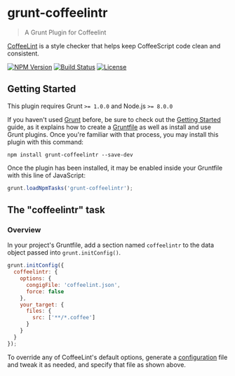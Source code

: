 # grunt-coffeelintr

> A Grunt Plugin for Coffeelint

[CoffeeLint](http://www.coffeelint.org/) is a style checker that helps keep CoffeeScript code clean and consistent.

[![NPM Version](https://img.shields.io/npm/v/grunt-coffeelintr.svg)](https://www.npmjs.com/package/grunt-coffeelintr) [![Build Status](https://travis-ci.com/Sibiraj-S/grunt-coffeelintr.svg?branch=master)](https://travis-ci.com/Sibiraj-S/grunt-coffeelintr) [![License](https://img.shields.io/npm/l/grunt-coffeelintr.svg)](https://github.com/Sibiraj-S/grunt-coffeelintr/blob/master/LICENSE)

## Getting Started

This plugin requires Grunt `>= 1.0.0` and Node.js `>= 8.0.0`

If you haven't used [Grunt](http://gruntjs.com/) before, be sure to check out the [Getting Started](http://gruntjs.com/getting-started) guide, as it explains how to create a [Gruntfile](http://gruntjs.com/sample-gruntfile) as well as install and use Grunt plugins. Once you're familiar with that process, you may install this plugin with this command:

```shell
npm install grunt-coffeelintr --save-dev
```

Once the plugin has been installed, it may be enabled inside your Gruntfile with this line of JavaScript:

```js
grunt.loadNpmTasks('grunt-coffeelintr');
```

## The "coffeelintr" task

### Overview

In your project's Gruntfile, add a section named `coffeelintr` to the data object passed into `grunt.initConfig()`.

```js
grunt.initConfig({
  coffeelintr: {
    options: {
      congigFile: 'coffeelint.json',
      force: false
    },
    your_target: {
      files: {
        src: ['**/*.coffee']
      }
    }
  }
});
```

To override any of CoffeeLint's default options, generate a [configuration](http://www.coffeelint.org/#usage) file and tweak it as needed, and specify that file as shown above.
